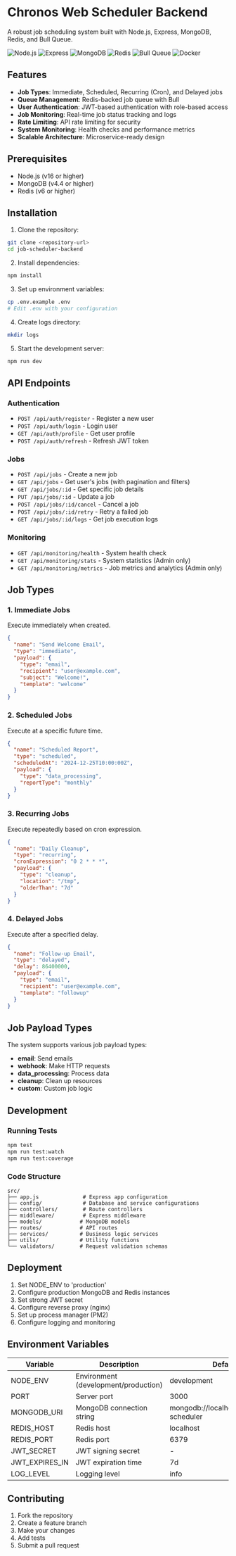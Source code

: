# Chronos Web Scheduler Backend

A robust job scheduling system built with Node.js, Express, MongoDB, Redis, and Bull Queue.

![Node.js](https://img.shields.io/badge/Node.js-339933?style=for-the-badge&logo=nodedotjs&logoColor=white)
![Express](https://img.shields.io/badge/Express.js-000000?style=for-the-badge&logo=express&logoColor=white)
![MongoDB](https://img.shields.io/badge/MongoDB-4EA94B?style=for-the-badge&logo=mongodb&logoColor=white)
![Redis](https://img.shields.io/badge/Redis-DC382D?style=for-the-badge&logo=redis&logoColor=white)
![Bull Queue](https://img.shields.io/badge/Bull-FF0000?style=for-the-badge&logoColor=white)
![Docker](https://img.shields.io/badge/Docker-2496ED?style=for-the-badge&logo=docker&logoColor=white)

## Features

- **Job Types**: Immediate, Scheduled, Recurring (Cron), and Delayed jobs
- **Queue Management**: Redis-backed job queue with Bull
- **User Authentication**: JWT-based authentication with role-based access
- **Job Monitoring**: Real-time job status tracking and logs
- **Rate Limiting**: API rate limiting for security
- **System Monitoring**: Health checks and performance metrics
- **Scalable Architecture**: Microservice-ready design

## Prerequisites

- Node.js (v16 or higher)
- MongoDB (v4.4 or higher)
- Redis (v6 or higher)

## Installation

1. Clone the repository:
```bash
git clone <repository-url>
cd job-scheduler-backend
```

2. Install dependencies:
```bash
npm install
```

3. Set up environment variables:
```bash
cp .env.example .env
# Edit .env with your configuration
```

4. Create logs directory:
```bash
mkdir logs
```

5. Start the development server:
```bash
npm run dev
```

## API Endpoints

### Authentication
- `POST /api/auth/register` - Register a new user
- `POST /api/auth/login` - Login user
- `GET /api/auth/profile` - Get user profile
- `POST /api/auth/refresh` - Refresh JWT token

### Jobs
- `POST /api/jobs` - Create a new job
- `GET /api/jobs` - Get user's jobs (with pagination and filters)
- `GET /api/jobs/:id` - Get specific job details
- `PUT /api/jobs/:id` - Update a job
- `POST /api/jobs/:id/cancel` - Cancel a job
- `POST /api/jobs/:id/retry` - Retry a failed job
- `GET /api/jobs/:id/logs` - Get job execution logs

### Monitoring
- `GET /api/monitoring/health` - System health check
- `GET /api/monitoring/stats` - System statistics (Admin only)
- `GET /api/monitoring/metrics` - Job metrics and analytics (Admin only)

## Job Types

### 1. Immediate Jobs
Execute immediately when created.

```json
{
  "name": "Send Welcome Email",
  "type": "immediate",
  "payload": {
    "type": "email",
    "recipient": "user@example.com",
    "subject": "Welcome!",
    "template": "welcome"
  }
}
```

### 2. Scheduled Jobs
Execute at a specific future time.

```json
{
  "name": "Scheduled Report",
  "type": "scheduled",
  "scheduledAt": "2024-12-25T10:00:00Z",
  "payload": {
    "type": "data_processing",
    "reportType": "monthly"
  }
}
```

### 3. Recurring Jobs
Execute repeatedly based on cron expression.

```json
{
  "name": "Daily Cleanup",
  "type": "recurring",
  "cronExpression": "0 2 * * *",
  "payload": {
    "type": "cleanup",
    "location": "/tmp",
    "olderThan": "7d"
  }
}
```

### 4. Delayed Jobs
Execute after a specified delay.

```json
{
  "name": "Follow-up Email",
  "type": "delayed",
  "delay": 86400000,
  "payload": {
    "type": "email",
    "recipient": "user@example.com",
    "template": "followup"
  }
}
```

## Job Payload Types

The system supports various job payload types:

- **email**: Send emails
- **webhook**: Make HTTP requests
- **data_processing**: Process data
- **cleanup**: Clean up resources
- **custom**: Custom job logic

## Development

### Running Tests
```bash
npm test
npm run test:watch
npm run test:coverage
```

### Code Structure
```
src/
├── app.js              # Express app configuration
├── config/             # Database and service configurations
├── controllers/        # Route controllers
├── middleware/         # Express middleware
├── models/            # MongoDB models
├── routes/            # API routes
├── services/          # Business logic services
├── utils/             # Utility functions
└── validators/        # Request validation schemas
```

## Deployment

1. Set NODE_ENV to 'production'
2. Configure production MongoDB and Redis instances
3. Set strong JWT secret
4. Configure reverse proxy (nginx)
5. Set up process manager (PM2)
6. Configure logging and monitoring

## Environment Variables

| Variable | Description | Default |
|----------|-------------|---------|
| NODE_ENV | Environment (development/production) | development |
| PORT | Server port | 3000 |
| MONGODB_URI | MongoDB connection string | mongodb://localhost:27017/job-scheduler |
| REDIS_HOST | Redis host | localhost |
| REDIS_PORT | Redis port | 6379 |
| JWT_SECRET | JWT signing secret | - |
| JWT_EXPIRES_IN | JWT expiration time | 7d |
| LOG_LEVEL | Logging level | info |

## Contributing

1. Fork the repository
2. Create a feature branch
3. Make your changes
4. Add tests
5. Submit a pull request
